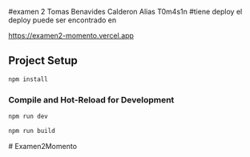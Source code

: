 #examen 2 Tomas Benavides Calderon Alias T0m4s1n
#tiene deploy el deploy puede ser encontrado en 

https://examen2-momento.vercel.app

## Project Setup

```sh
npm install
```

### Compile and Hot-Reload for Development

```sh
npm run dev
```



```sh
npm run build
```
#   E x a m e n 2 M o m e n t o 
 
 
